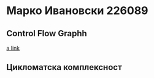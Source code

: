 # Марко Ивановски 226089

## Control Flow Graphh
[a link](https://github.com/Marko-Ivanovski/SI_2024_lab2_226089/blob/master/Graph.png)
## Цикломатска комплексност

